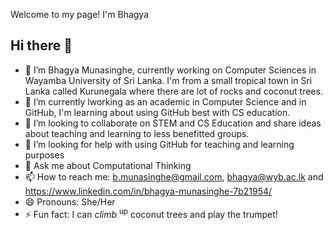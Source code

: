  Welcome to my page! I'm Bhagya

## Hi there 👋

<!--
**bmunasinghe/bmunasinghe** is a ✨ _special_ ✨ repository because its `README.md` (this file) appears on your GitHub profile.
-->
- 🔭 I’m Bhagya Munasinghe, currently working on Computer Sciences in Wayamba University of Sri Lanka. I'm from a small tropical town in Sri Lanka called Kurunegala where there are lot of rocks and coconut trees.
- 🌱 I’m currently lworking as an academic in Computer Science and in GitHub, I'm learning about using GitHub best with CS education.
- 👯 I’m looking to collaborate on STEM and CS Education and share ideas about teaching and learning to less benefitted groups.
- 🤔 I’m looking for help with using GitHub for teaching and learning purposes
- 💬 Ask me about Computational Thinking
- 📫 How to reach me: b.munasinghe@gmail.com, bhagya@wyb.ac.lk and https://www.linkedin.com/in/bhagya-munasinghe-7b21954/
- 😄 Pronouns: She/Her
- ⚡ Fun fact: I can *climb* <sup>up</sup> coconut trees and play the trumpet!